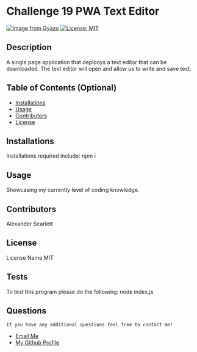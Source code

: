# Challenge 19 PWA Text Editor
[![Image from Gyazo](https://i.gyazo.com/afe75dedd24419665560dec3c746f011.png)](https://gyazo.com/afe75dedd24419665560dec3c746f011)
  [![License: MIT](https://img.shields.io/badge/License-MIT-yellow.svg)](https://opensource.org/licenses/MIT) 

 ## Description
  A single page application that deplooys a text editor that can be downloaded. The text editor will  open and allow us to write  and save text.
  
  ## Table of Contents (Optional)
  
  - [Installations](#installations)
  - [Usage](#usage)
  - [Contributors](#contributors)
  - [License](#license)
  
  ## Installations
  Installations required include:
 npm i

  
  ## Usage
  
 Showcasing my currently level of coding knowledge.
      
  
  ## Contributors
  
  Alexander Scarlett
  
  
 ## License

 License Name MIT
  
  ## Tests
  To test this program please do the following:
node index.js
  
## Questions
    If you have any additional questions feel free to contact me!
  <ul>
       <li> <a href='mailto://undefined?subject="contact me&body"="hi" '> Email Me </a> </li>
        <li> <a href='https://github.com/APScarlett'> My Github Profile </a> </li>
    </ul>
